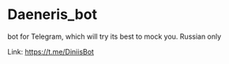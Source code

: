 # Daeneris_bot
bot for Telegram, which will try its best to mock you. Russian only

Link: https://t.me/DiniisBot
